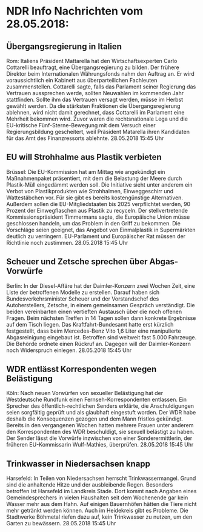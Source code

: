# NDR Info Nachrichten vom 28.05.2018:


## Übergangsregierung in Italien
Rom:	Italiens Präsident Mattarella hat den Wirtschaftsexperten Carlo Cottarelli beauftragt, eine Übergangsregierung zu bilden. Der frühere Direktor beim Internationalen Währungsfonds nahm den Auftrag an. Er wird voraussichtlich ein Kabinett aus überparteilichen Fachleuten zusammenstellen. Cottarelli sagte, falls das Parlament seiner Regierung das Vertrauen aussprechen werde, sollten Neuwahlen im kommenden Jahr stattfinden. Sollte ihm das Vertrauen versagt werden, müsse im Herbst gewählt werden. Da die stärksten Fraktionen die Übergangsregierung ablehnen, wird nicht damit gerechnet, dass Cottarelli im Parlament eine Mehrheit bekommen wird. Zuvor waren die rechtsnationale Lega und die EU-kritische Fünf-Sterne-Bewegung mit dem Versuch einer Regierungsbildung gescheitert, weil Präsident Matarella ihren Kandidaten für das Amt des Finanzressorts ablehnte. 28.05.2018 15:45 Uhr 

## EU will Strohhalme aus Plastik verbieten
Brüssel: Die EU-Kommission hat am Mittag wie angekündigt ein Maßnahmenpaket präsentiert, mit dem die Belastung der Meere durch Plastik-Müll eingedämmt werden soll. Die Initiative sieht unter anderem ein Verbot von Plastikprodukten wie Strohhalmen, Einweggeschirr und Wattestäbchen vor. Für sie gibt es bereits kostengünstige Alternativen. Außerdem sollen die EU-Mitgliedstaaten bis 2025 verpflichtet werden, 90 Prozent der Einwegflaschen aus Plastik zu recyceln. Der stellvertretende Kommissionspräsident Timmermans sagte, die Europäische Union müsse geschlossen handeln, um das Problem in den Griff zu bekommen. Die Vorschläge seien geeignet, das Angebot von Einmalplastik in Supermärkten deutlich zu verringern. EU-Parlament und Europäischer Rat müssen der Richtlinie noch zustimmen. 28.05.2018 15:45 Uhr 

## Scheuer und Zetsche sprechen über Abgas-Vorwürfe
Berlin: In der Diesel-Affäre hat der Daimler-Konzern zwei Wochen Zeit, eine Liste der betroffenen Modelle zu erstellen. Darauf haben sich Bundesverkehrsminister Scheuer und der Vorstandschef des Autoherstellers, Zetsche, in einem gemeinsamen Gespräch verständigt. Die beiden vereinbarten einen vertieften Austausch über die noch offenen Fragen. Beim nächsten Treffen in 14 Tagen sollen dann konkrete Ergebnisse auf dem Tisch liegen. Das Kraftfahrt-Bundesamt hatte erst kürzlich festgestellt, dass beim Mercedes-Benz Vito 1,6 Liter eine manipulierte Abgasreinigung eingebaut ist. Betroffen sind weltweit fast 5.000 Fahrzeuge. Die Behörde ordnete einen Rückruf an. Dagegen will der Daimler-Konzern noch Widerspruch einlegen. 28.05.2018 15:45 Uhr 

## WDR entlässt Korrespondenten wegen Belästigung
Köln: Nach neuen Vorwürfen von sexueller Belästigung hat der Westdeutsche Rundfunk einen Fernseh-Korrespondenten entlassen. Ein Sprecher des öffentlich-rechtlichen Senders erklärte, die Anschuldigungen seien sorgfältig geprüft und als glaubhaft eingestuft worden. Der WDR habe deshalb die Konsequenzen gezogen und dem Mann fristlos gekündigt. Bereits in den vergangenen Wochen hatten mehrere Frauen unter anderem den Korrespondenten des WDR beschuldigt, sie sexuell belästigt zu haben. Der Sender lässt die Vorwürfe inzwischen von einer Sonderermittlerin, der früheren EU-Kommissarin Wulf-Mathies, überprüfen. 28.05.2018 15:45 Uhr 

## Trinkwasser in Niedersachsen knapp
Harsefeld: In Teilen von Niedersachsen herrscht Trinkwassermangel. Grund sind die anhaltende Hitze und der ausbleibende Regen. Besonders betroffen ist Harsefeld im Landkreis Stade. Dort kommt nach Angaben eines Gemeindesprechers in vielen Haushalten seit dem Wochenende gar kein Wasser mehr aus dem Hahn. Auf einigen Bauernhöfen hätten die Tiere nicht mehr getränkt werden können. Auch im Heidekreis gibt es Probleme. Die Stadtwerke Böhmetal riefen dazu auf, kein Trinkwasser zu nutzen, um den Garten zu bewässern. 28.05.2018 15:45 Uhr 
